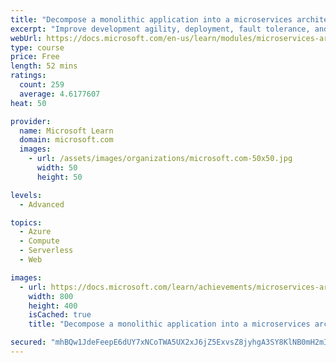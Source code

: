 ```yaml
---
title: "Decompose a monolithic application into a microservices architecture"
excerpt: "Improve development agility, deployment, fault tolerance, and scalability by modernizing your application with a microservices architecture."
webUrl: https://docs.microsoft.com/en-us/learn/modules/microservices-architecture/
type: course
price: Free
length: 52 mins
ratings:
  count: 259
  average: 4.6177607
heat: 50

provider:
  name: Microsoft Learn
  domain: microsoft.com
  images:
    - url: /assets/images/organizations/microsoft.com-50x50.jpg
      width: 50
      height: 50

levels:
  - Advanced

topics:
  - Azure
  - Compute
  - Serverless
  - Web

images:
  - url: https://docs.microsoft.com/learn/achievements/microservices-architecture-social.png
    width: 800
    height: 400
    isCached: true
    title: "Decompose a monolithic application into a microservices architecture"

secured: "mhBQw1JdeFeepE6dUY7xNCoTWA5UX2xJ6jZ5ExvsZ8jyhgA3SY8KlNB0mH2mI3XXEaDFKan50pdkGOkMmlAQ5NijGwsfhu+WqtUKx7MY6Vke+V1BLHRFeiWhpbNgk6vUf8cnyjV0Vn75gbn7Zd+CShwidu+k10HelYNsyX38RpMygx+CaGPxVxBgE5yTSFQpEZFUsdTB1AlXYT0YNlnYNMN+sqyCJUhXtc+6jpSZ6SSfdsVN/0+43Ef/tSxxwhpjkv7yPGDfbs4PAYLCOPu50XUdny0t+/rE62As49Pm2OECGhvxOp+k8mqEdrkhZTMMxurubqYNutao0R8YmqX6oFle9dXVT7MukWQgCVmBTS4xDaR577M/A5pjf9XwgRmkrPMG7VooXd1M225EYAWXtQ==;ae+Mg3bW/qr7aTIr+l24NQ=="
---
```


